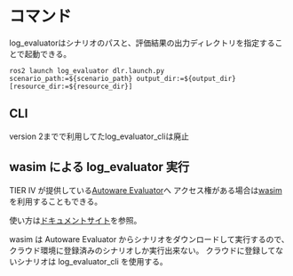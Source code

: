 # コマンド

log_evaluatorはシナリオのパスと、評価結果の出力ディレクトリを指定することで起動できる。

```shell
ros2 launch log_evaluator dlr.launch.py scenario_path:=${scenario_path} output_dir:=${output_dir} [resource_dir:=${resource_dir}]
```

## CLI

version 2までで利用してたlog_evaluator_cliは廃止

## wasim による log_evaluator 実行

TIER IV が提供している[Autoware Evaluator](https://docs.web.auto/user-manuals/evaluator/introduction)へ
アクセス権がある場合は[wasim](https://docs.web.auto/developers-guides/wasim/introduction)を利用することもできる。

使い方は[ドキュメントサイト](https://docs.web.auto/developers-guides/wasim/use-cases/run-simulations-locally/)を参照。

wasim は Autoware Evaluator からシナリオをダウンロードして実行するので、クラウド環境に登録済みのシナリオしか実行出来ない。
クラウドに登録してないシナリオは log_evaluator_cli を使用する。
